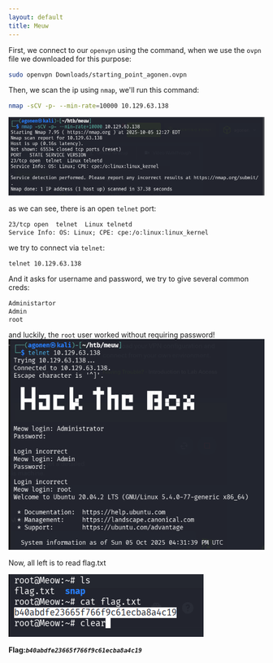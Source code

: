 ```yaml
---
layout: default
title: Meuw
---
```


First, we connect to our `openvpn` using the command, when we use the `ovpn` file we downloaded for this purpose:
```bash
sudo openvpn Downloads/starting_point_agonen.ovpn
```

Then, we scan the ip using `nmap`, we'll run this command:
```bash
nmap -sCV -p- --min-rate=10000 10.129.63.138
```

![scan results](image.png)

as we can see, there is an open `telnet` port:
```
23/tcp open  telnet  Linux telnetd
Service Info: OS: Linux; CPE: cpe:/o:linux:linux_kernel
```

we try to connect via `telnet`:
```
telnet 10.129.63.138
```
And it asks for username and password, we try to give several common creds:
```
Administartor
Admin
root
```
and luckily, the `root` user worked without requiring password!
![root works](image-1.png)

Now, all left is to read flag.txt

![read flag](image-2.png)

**Flag:*****`b40abdfe23665f766f9c61ecba8a4c19`***
